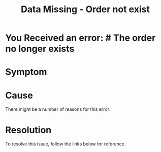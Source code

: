 ﻿---
title: "Data Missing - Order not exist"
toc: true
tag: developers
category: "Connectors"
menus: 
    magentotroubleshooting:
        title: "Data Missing - Order not exist"
        weight: 5
        icon: fa fa-file-word-o
        identifier: magentotroubleshootingordernotexist
---
# You Received an error: # The order no longer exists

# Symptom


# Cause

There might be a number of reasons for this error: 



# Resolution

To resolve this issue, follow the links below for reference. 

